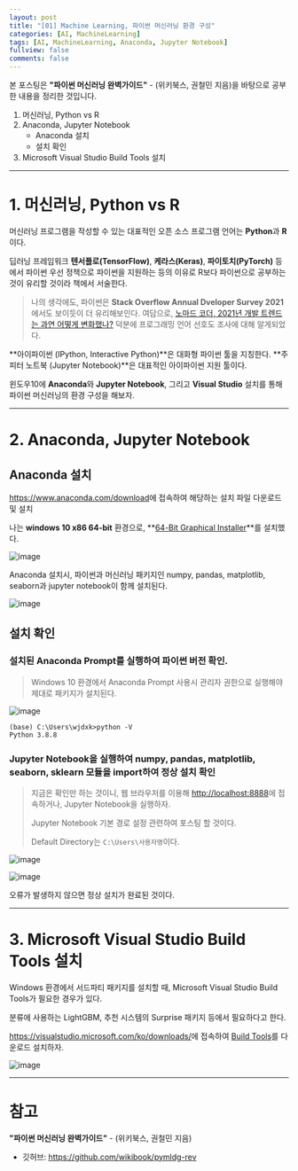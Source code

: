 ```yaml
---
layout: post
title: "[01] Machine Learning, 파이썬 머신러닝 환경 구성"
categories: [AI, MachineLearning]
tags: [AI, MachineLearning, Anaconda, Jupyter Notebook]
fullview: false
comments: false
---
```


본 포스팅은 **"파이썬 머신러닝 완벽가이드"** - (위키북스, 권철민 지음)을 바탕으로 공부한 내용을 정리한 것입니다.

1. 머신러닝, Python vs R
2. Anaconda, Jupyter Notebook
    + Anaconda 설치
    + 설치 확인
3. Microsoft Visual Studio Build Tools 설치

---

# 1. 머신러닝, Python vs R

머신러닝 프로그램을 작성할 수 있는 대표적인 오픈 소스 프로그램 언어는 **Python**과 **R**이다.

딥러닝 프레임워크 **텐서플로(TensorFlow)**, **케라스(Keras)**, **파이토치(PyTorch)** 등에서 파이썬 우선 정책으로 파이썬을 지원하는 등의 이유로 R보다 파이썬으로 공부하는 것이 유리할 것이라 책에서 서술한다.

> 나의 생각에도, 파이썬은 **Stack Overflow Annual Dveloper Survey 2021**에서도 보이듯이 더 유리해보인다.
> 여담으로, [노마드 코더, 2021년 개발 트렌드는 과연 어떻게 변화했나?](https://www.youtube.com/watch?v=nNdj0cE1BSw&t=167s "노마드코더 유튜브") 덕분에 프로그래밍 언어 선호도 조사에 대해 알게되었다.

**아이파이썬 (IPython, Interactive Python)**은 대화형 파이썬 툴을 지칭한다. **주피터 노트북 (Jupyter Notebook)**은 대표적인 아이파이썬 지원 툴이다.

윈도우10에 **Anaconda**와 **Jupyter Notebook**, 그리고 **Visual Studio** 설치를 통해 파이썬 머신러닝의 환경 구성을 해보자.

---

# 2. Anaconda, Jupyter Notebook

## Anaconda 설치

<https://www.anaconda.com/download>에 접속하여 해당하는 설치 파일 다운로드 및 설치

나는 **windows 10 x86 64-bit** 환경으로, 
**[64-Bit Graphical Installer](https://repo.anaconda.com/archive/Anaconda3-2021.05-Windows-x86_64.exe "anaconda 64-bit graphical installer")**를 설치했다.

![image](https://user-images.githubusercontent.com/84369912/129634996-0252a5e6-ba87-4aa1-ace5-e6b77f88e4ca.png)

Anaconda 설치시, 파이썬과 머신러닝 패키지인 numpy, pandas, matplotlib, seaborn과 jupyter notebook이 함께 설치된다.

![image](https://user-images.githubusercontent.com/84369912/129635278-abfc829b-b0cc-4bd7-8869-21ed4f84aa25.png)

## 설치 확인

### 설치된 Anaconda Prompt를 실행하여 파이썬 버전 확인.

> Windows 10 환경에서 Anaconda Prompt 사용시 관리자 권한으로 실행해야 제대로 패키지가 설치된다.

![image](https://user-images.githubusercontent.com/84369912/129635452-51914cf4-30cf-43a4-a224-ee1b05426b9c.png)

```
(base) C:\Users\wjdxk>python -V
Python 3.8.8
```

### Jupyter Notebook을 실행하여 numpy, pandas, matplotlib, seaborn, sklearn 모듈을 import하여 정상 설치 확인

> 지금은 확인만 하는 것이니, 웹 브라우저를 이용해 <http://localhost:8888>에 접속하거나, Jupyter Notebook을 실행하자.
> 
> Jupyter Notebook 기본 경로 설정 관련하여 포스팅 할 것이다.
> 
> Default Directory는 `C:\Users\사용자명`이다.

![image](https://user-images.githubusercontent.com/84369912/129635747-c5dbc4f3-1e47-4c75-ac1b-6fd612caa10c.png)

![image](https://user-images.githubusercontent.com/84369912/129635597-bf63094a-255f-444b-83f9-a7e644702c27.png)

오류가 발생하지 않으면 정상 설치가 완료된 것이다.

---

# 3. Microsoft Visual Studio Build Tools 설치

Windows 환경에서 서드파티 패키지를 설치할 때, Microsoft Visual Studio Build Tools가 필요한 경우가 있다.

분류에 사용하는 LightGBM, 추천 시스템의 Surprise 패키지 등에서 필요하다고 한다.

<https://visualstudio.microsoft.com/ko/downloads/>에 접속하여 
[Build Tools](https://visualstudio.microsoft.com/ko/thank-you-downloading-visual-studio/?sku=BuildTools&rel=16 "Visual Studio 2019용 Build Tools")를 다운로드 설치하자.

![image](https://user-images.githubusercontent.com/84369912/129636564-0884fd9f-5041-44c5-90bb-d2182f103390.png)

---

# 참고

**"파이썬 머신러닝 완벽가이드"** - (위키북스, 권철민 지음)

- 깃허브: <https://github.com/wikibook/pymldg-rev>